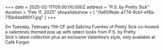 +++
date = 2025-02-11T05:00:00.000Z
address = "P.S. by Pretty Sick"
duration = "Feb 11, 2025"
shopslideshow = [ "/fa659bde-a774-9cb1-e18a-715b4da890f7.jpg" ]
+++

On Tuesday, February 11th CF and Sabrina Fuentes of Pretty Sick co-hosted a valentines themed pop up with select looks from P.S. by Pretty Sick's latest collection plus an exclusive Valentine’s style, only available at Café Forgot.

